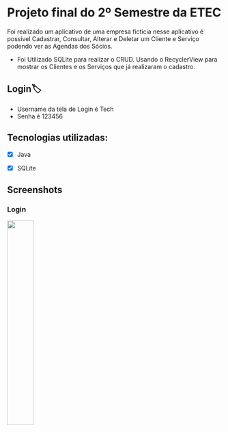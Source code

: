 # Projeto final do 2º Semestre da ETEC

Foi realizado um aplicativo de uma empresa fictícia nesse aplicativo é possível Cadastrar, Consultar, Alterar e Deletar um Cliente e Serviço podendo ver as Agendas dos Sócios.

- Foi Utilizado SQLite para realizar o CRUD. Usando o RecyclerView para mostrar os Clientes e os Serviços que já realizaram o cadastro.

## Login:label:

- Username da tela de Login é Tech
- Senha é 123456

## Tecnologias utilizadas:

- [x]  Java
- [x]  SQLite


## Screenshots
### Login
<img src="https://github.com/DanielSRibeiro/Sistema-Gestao-Empresarial/blob/main/img/login.gif" width="35%" />
